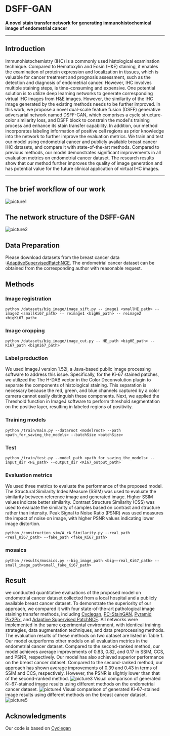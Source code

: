 # DSFF-GAN

**A novel stain transfer network for generating immunohistochemical image of endometrial cancer**
***
## Introduction
  Immunohistochemistry (IHC) is a commonly used histological examination technique. Compared to Hematoxylin and Eosin (H&E) staining, it enables the examination of protein expression and localization in tissues, which is valuable for cancer treatment and prognosis assessment, such as the detection and diagnosis of endometrial cancer. However, IHC involves multiple staining steps, is time-consuming and expensive. One potential solution is to utilize deep learning networks to generate corresponding virtual IHC images from H&E images. However, the similarity of the IHC image generated by the existing methods needs to be further improved. In this work, we propose a novel dual-scale feature fusion (DSFF) generative adversarial network named DSFF-GAN, which comprises a cycle structure-color similarity loss, and DSFF block to constrain the model's training process and enhance its stain transfer capability. In addition, our method incorporates labeling information of positive cell regions as prior knowledge into the network to further improve the evaluation metrics. We train and test our model using endometrial cancer and publicly available breast cancer IHC datasets, and compare it with state-of-the-art methods. Compared to previous methods, our model demonstrates significant improvements in all evaluation metrics on endometrial cancer dataset. The research results show that our method further improves the quality of image generation and has potential value for the future clinical application of virtual IHC images.
***
## The brief workflow of our work
![picture1](https://github.com/YihaoMa0512/DSFF-GAN/blob/master/picture/picture1.png)
## The network structure of the DSFF-GAN
![picture2](https://github.com/YihaoMa0512/DSFF-GAN/blob/master/picture/picture2.jpg)
## Data Preparation
  Please download datasets from the breast cancer data :[AdaptiveSupervisedPatchNCE](https://github.com/lifangda01/AdaptiveSupervisedPatchNCE). The endometrial cancer dataset can be obtained from the corresponding author with reasonable request.
## Methods
###  Image registration
```
python /datasets/big_image/image_sift.py -- image1 <smallHE_path> -- image2 <smallKi67_path> -- reimage1 <bigHE_path> -- reimage2 <bigKi67_path>
```
### Image cropping
```
python /datasets/big_image/image_cut.py -- HE_path <bigHE_path> -- Ki67_path <bigKi67_path> 
```
### Label production
  We used ImageJ version 1.52i, a Java-based public image processing software to address this issue. Specifically, for the Ki-67 stained patches, we utilized the The H-DAB vector in the Color Deconvolution plugin to separate the components of histological staining. This separation is necessary because the red, green, and blue channels captured by a color camera cannot easily distinguish these components. Next, we applied the Threshold function in ImageJ software to perform threshold segmentation on the positive layer, resulting in labeled regions of positivity.
### Training  models
```
python /train/main.py --dataroot <modelroot> --path <path_for_saving_the_models> --batchSize <batchSize>
```
### Test
```
python /train/test.py --model_path <path_for_saving_the_models> --input_dir <HE_path> --output_dir <Ki67_output_path>
```
### Evaluation metrics
  We used three metrics to evaluate the performance of the proposed model. The Structural Similarity Index Measure (SSIM) was used to evaluate the similarity between reference image and generated image. Higher SSIM values indicate better similarity. Contrast Structure Similarity (CSS) was used to evaluate the similarity of samples based on contrast and structure rather than intensity. Peak Signal to Noise Ratio (PSNR) was used measures the impact of noise on image, with higher PSNR values indicating lower image distortion.
```
python /construction_sim/A_rA_Similarity.py --real_path <real_Ki67_path> --fake_path <fake_Ki67_path> 
```
### mosaics
```
python /results/mosaics.py --big_image_path <big——real_Ki67_path> --small_image_path<small_fake_Ki67_path> 
```
## Result
we conducted quantitative evaluations of the proposed model on endometrial cancer dataset collected from a local hospital and a publicly available breast cancer dataset. To demonstrate the superiority of our approach, we compared it with four state-of-the-art pathological image staining transfer methods, including [Cyclegan](https://github.com/aitorzip/PyTorch-CycleGAN), [PC-StainGAN](https://github.com/fightingkitty/PC-StainGAN), [Pyramid Pix2Pix](https://github.com/bupt-ai-cz/BCI), and [Adaptive Supervised PatchNCE](https://github.com/lifangda01/AdaptiveSupervisedPatchNCE). All networks were implemented in the same experimental environment, with identical training strategies, data augmentation techniques, and data preprocessing methods. The evaluation results of these methods on two dataset are listed in Table 1. Our model outperforms other models on all evaluation metrics in the endometrial cancer dataset. Compared to the second-ranked method, our model achieves average improvements of 0.83, 0.82, and 0.17 in SSIM, CCS, and PSNR, respectively. Our model has also achieved superior performance on the breast cancer dataset. Compared to the second-ranked method, our approach has shown average improvements of 0.39 and 0.43 in terms of SSIM and CCS, respectively. However, the PSNR is slightly lower than that of the second-ranked method.
![picture3](https://github.com/YihaoMa0512/DSFF-GAN/blob/master/picture/picture3.png)
 Visual comparison of generated Ki-67-stained image results using different methods on the endometrial cancer dataset.
![picture4](https://github.com/YihaoMa0512/DSFF-GAN/blob/master/picture/picture4.png)
 Visual comparison of generated Ki-67-stained image results using different methods on the breast cancer dataset.
![picture5](https://github.com/YihaoMa0512/DSFF-GAN/blob/master/picture/picture5.png)
## Acknowledgments
  Our code is based on [Cyclegan](https://github.com/aitorzip/PyTorch-CycleGAN)
